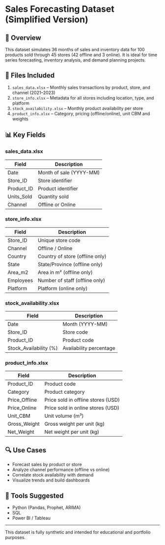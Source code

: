 # Sales Forecasting Dataset (Simplified Version)

## 📄 Overview
This dataset simulates 36 months of sales and inventory data for 100 products sold through 45 stores (42 offline and 3 online). It is ideal for time series forecasting, inventory analysis, and demand planning projects.

## 📁 Files Included
1. `sales_data.xlsx` – Monthly sales transactions by product, store, and channel (2021–2023)
2. `store_info.xlsx` – Metadata for all stores including location, type, and platform
3. `stock_availability.xlsx` – Monthly product availability per store
4. `product_info.xlsx` – Category, pricing (offline/online), unit CBM and weights

## 📊 Key Fields

### sales_data.xlsx
| Field       | Description                 |
|-------------|-----------------------------|
| Date        | Month of sale (YYYY-MM)     |
| Store_ID    | Store identifier            |
| Product_ID  | Product identifier          |
| Units_Sold  | Quantity sold               |
| Channel     | Offline or Online           |

### store_info.xlsx
| Field       | Description                      |
|-------------|----------------------------------|
| Store_ID    | Unique store code                |
| Channel     | Offline / Online                 |
| Country     | Country of store (offline only)  |
| State       | State/Province (offline only)    |
| Area_m2     | Area in m² (offline only)        |
| Employees   | Number of staff (offline only)   |
| Platform    | Platform (online only)           |

### stock_availability.xlsx
| Field                   | Description                  |
|--------------------------|------------------------------|
| Date                    | Month (YYYY-MM)              |
| Store_ID                | Store code                   |
| Product_ID              | Product code                 |
| Stock_Availability (%)  | Availability percentage      |

### product_info.xlsx
| Field           | Description                           |
|------------------|---------------------------------------|
| Product_ID       | Product code                          |
| Category         | Product category                      |
| Price_Offline    | Price sold in offline stores (USD)    |
| Price_Online     | Price sold in online stores (USD)     |
| Unit_CBM         | Unit volume (m³)                      |
| Gross_Weight     | Gross weight per unit (kg)            |
| Net_Weight       | Net weight per unit (kg)              |

## 🔍 Use Cases
- Forecast sales by product or store
- Analyze channel performance (offline vs online)
- Correlate stock availability with demand
- Visualize trends and build dashboards

## 🧰 Tools Suggested
- Python (Pandas, Prophet, ARIMA)
- SQL
- Power BI / Tableau

---

This dataset is fully synthetic and intended for educational and portfolio purposes.
